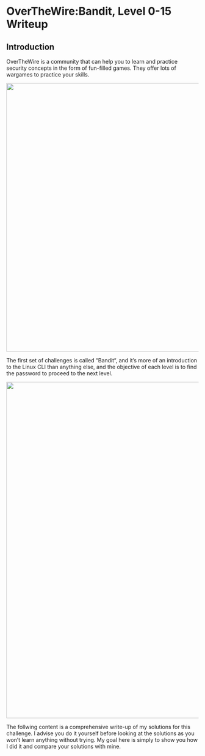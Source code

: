 # OverTheWire:Bandit, Level 0-15 Writeup

## Introduction
OverTheWire is a community that can help you to learn and practice security concepts in the form of fun-filled games. They offer lots of wargames to practice your skills.

<p align="center">
    <img width="900" height="702" src="https://user-images.githubusercontent.com/84661482/132090123-7d5d695d-fb67-4596-ad81-f0bf3de50cb8.png">
</p>

The first set of challenges is called “Bandit“, and it’s more of an introduction to the Linux CLI than anything else, and the objective of each level is to find the password to proceed to the next level. 

<p align="center">
    <img width="890" height="879" src="https://user-images.githubusercontent.com/84661482/132090275-179f7caa-ae7d-4662-99b5-049dfb8032dc.png">
</p>

The follwing content is a comprehensive write-up of my solutions for this challenge. I advise you do it yourself before looking at the solutions as you won’t learn anything without trying. My goal here is simply to show you how I did it and compare your solutions with mine.


